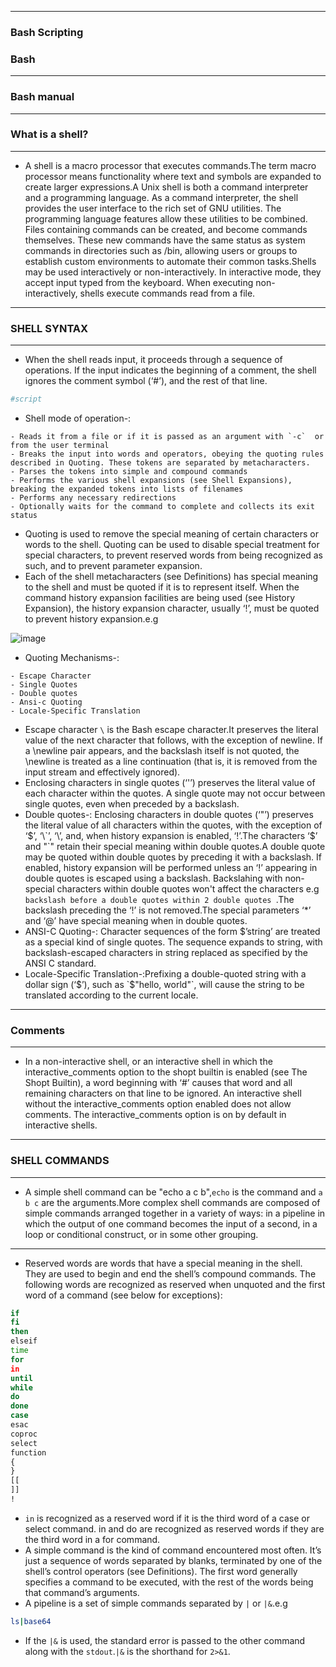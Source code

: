 -------------

### Bash Scripting
### Bash

--------------

### Bash manual

---------------

### What is a shell?

----------------

- A shell is a macro processor that executes commands.The term macro processor means functionality where text and symbols are expanded to create larger expressions.A Unix shell is both a command interpreter and a programming language. As a command interpreter, the shell provides the user interface to the rich set of GNU utilities. The programming language features allow these utilities to be combined. Files containing commands can be created, and become commands themselves. These new commands have the same status as system commands in directories such as /bin, allowing users or groups to establish custom environments to automate their common tasks.Shells may be used interactively or non-interactively. In interactive mode, they accept input typed from the keyboard. When executing non-interactively, shells execute commands read from a file.

---------------------

### SHELL SYNTAX

---------------------

- When the shell reads input, it proceeds through a sequence of operations. If the input indicates the beginning of a comment, the shell ignores the comment symbol (‘#’), and the rest of that line.

```bash
#script
```

- Shell mode of operation-:

```
- Reads it from a file or if it is passed as an argument with `-c`  or from the user terminal
- Breaks the input into words and operators, obeying the quoting rules described in Quoting. These tokens are separated by metacharacters.
- Parses the tokens into simple and compound commands
- Performs the various shell expansions (see Shell Expansions), breaking the expanded tokens into lists of filenames
- Performs any necessary redirections
- Optionally waits for the command to complete and collects its exit status
```

- Quoting is used to remove the special meaning of certain characters or words to the shell. Quoting can be used to disable special treatment for special characters, to prevent reserved words from being recognized as such, and to prevent parameter expansion.
- Each of the shell metacharacters (see Definitions) has special meaning to the shell and must be quoted if it is to represent itself. When the command history expansion facilities are being used (see History Expansion), the history expansion character, usually ‘!’, must be quoted to prevent history expansion.e.g

![image](https://github.com/user-attachments/assets/36f11f92-d194-48e6-9558-05920acd6711)

- Quoting Mechanisms-:

```
- Escape Character
- Single Quotes
- Double quotes
- Ansi-c Quoting
- Locale-Specific Translation
```

- Escape character `\` is the Bash escape character.It preserves the literal value of the next character that follows, with the exception of newline. If a \newline pair appears, and the backslash itself is not quoted, the \newline is treated as a line continuation (that is, it is removed from the input stream and effectively ignored).
- Enclosing characters in single quotes (‘'’) preserves the literal value of each character within the quotes. A single quote may not occur between single quotes, even when preceded by a backslash.
- Double quotes-: Enclosing characters in double quotes (‘"’) preserves the literal value of all characters within the quotes, with the exception of ‘$’, ‘\`’, ‘\’, and, when history expansion is enabled, ‘!’.The characters ‘$’ and "\`" retain their special meaning within double quotes.A double quote may be quoted within double quotes by preceding it with a backslash. If enabled, history expansion will be performed unless an ‘!’ appearing in double quotes is escaped using a backslash. Backslahing with non-special characters within double quotes won't affect the characters e.g `backslash before a double quotes within 2 double quotes `.The backslash preceding the ‘!’ is not removed.The special parameters ‘*’ and ‘@’ have special meaning when in double quotes.
- ANSI-C Quoting-: Character sequences of the form $’string’ are treated as a special kind of single quotes. The sequence expands to string, with backslash-escaped characters in string replaced as specified by the ANSI C standard.
- Locale-Specific Translation-:Prefixing a double-quoted string with a dollar sign (‘$’), such as `$"hello, world"`, will cause the string to be translated according to the current locale.

----------------

### Comments

----------------

- In a non-interactive shell, or an interactive shell in which the interactive_comments option to the shopt builtin is enabled (see The Shopt Builtin), a word beginning with ‘#’ causes that word and all remaining characters on that line to be ignored. An interactive shell without the interactive_comments option enabled does not allow comments. The interactive_comments option is on by default in interactive shells.

------------------

### SHELL COMMANDS

------------------

- A simple shell command can be "echo a c b",`echo` is the command and `a b c` are the arguments.More complex shell commands are composed of simple commands arranged together in a variety of ways: in a pipeline in which the output of one command becomes the input of a second, in a loop or conditional construct, or in some other grouping. 


------------------

- Reserved words are words that have a special meaning in the shell. They are used to begin and end the shell’s compound commands. The following words are recognized as reserved when unquoted and the first word of a command (see below for exceptions):

```bash
if
fi
then
elseif
time
for
in
until
while
do
done
case
esac
coproc
select
function
{
}
[[
]]
!
```

- `in` is recognized as a reserved word if it is the third word of a case or select command. in and do are recognized as reserved words if they are the third word in a for command.
- A simple command is the kind of command encountered most often. It’s just a sequence of words separated by blanks, terminated by one of the shell’s control operators (see Definitions). The first word generally specifies a command to be executed, with the rest of the words being that command’s arguments.
- A pipeline is a set of simple commands separated by `|` or `|&`.e.g

```bash
ls|base64
```

- If the `|&` is used, the standard error is passed to the other command along with the `stdout`.`|&` is the shorthand for `2>&1`.


